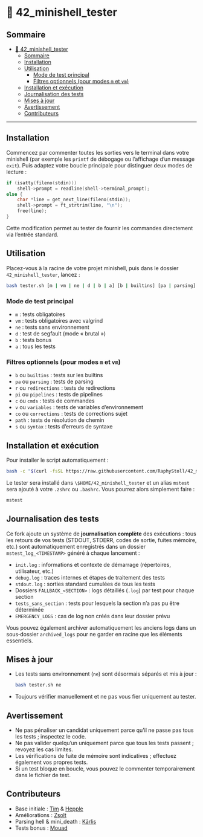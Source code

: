 # 📖 42_minishell_tester

## Sommaire

- [📖 42_minishell_tester](#-42_minishell_tester)
  - [Sommaire](#sommaire)
  - [Installation](#installation)
  - [Utilisation](#utilisation)
    - [Mode de test principal](#mode-de-test-principal)
    - [Filtres optionnels (pour modes `m` et `vm`)](#filtres-optionnels-pour-modes-m-et-vm)
  - [Installation et exécution](#installation-et-exécution)
  - [Journalisation des tests](#journalisation-des-tests)
  - [Mises à jour](#mises-à-jour)
  - [Avertissement](#avertissement)
  - [Contributeurs](#contributeurs)

---

## Installation

Commencez par commenter toutes les sorties vers le terminal dans votre minishell (par exemple les
`printf` de débogage ou l’affichage d’un message `exit`). Puis adaptez votre boucle principale pour
distinguer deux modes de lecture :

```c
if (isatty(fileno(stdin)))
    shell->prompt = readline(shell->terminal_prompt);
else {
    char *line = get_next_line(fileno(stdin));
    shell->prompt = ft_strtrim(line, "\n");
    free(line);
}
```

Cette modification permet au tester de fournir les commandes directement via l’entrée standard.

## Utilisation

Placez-vous à la racine de votre projet minishell, puis dans le dossier `42_minishell_tester`,
lancez :

```bash
bash tester.sh [m | vm | ne | d | b | a] [b | builtins] [pa | parsing] [r | redirections] [pi | pipelines] [c | cmds] [v | variables] [co | corrections] [path] [s | syntax]
```

### Mode de test principal

- `m` : tests obligatoires
- `vm` : tests obligatoires avec valgrind
- `ne` : tests sans environnement
- `d` : test de segfault (mode « brutal »)
- `b` : tests bonus
- `a` : tous les tests

### Filtres optionnels (pour modes `m` et `vm`)

- `b` ou `builtins` : tests sur les builtins
- `pa` ou `parsing` : tests de parsing
- `r` ou `redirections` : tests de redirections
- `pi` ou `pipelines` : tests de pipelines
- `c` ou `cmds` : tests de commandes
- `v` ou `variables` : tests de variables d’environnement
- `co` ou `corrections` : tests de corrections sujet
- `path` : tests de résolution de chemin
- `s` ou `syntax` : tests d’erreurs de syntaxe

## Installation et exécution

Pour installer le script automatiquement :

```bash
bash -c "$(curl -fsSL https://raw.githubusercontent.com/RaphyStoll/42_minishell_tester/master/install.sh)"
```

Le tester sera installé dans `\$HOME/42_minishell_tester` et un alias `mstest` sera ajouté à votre
`.zshrc` ou `.bashrc`. Vous pourrez alors simplement faire :

```bash
mstest
```

## Journalisation des tests

Ce fork ajoute un système de **journalisation complète** des exécutions : tous les retours de vos
tests (STDOUT, STDERR, codes de sortie, fuites mémoire, etc.) sont automatiquement enregistrés dans
un dossier `mstest_log_<TIMESTAMP>` généré à chaque lancement :

- `init.log` : informations et contexte de démarrage (répertoires, utilisateur, etc.)
- `debug.log` : traces internes et étapes de traitement des tests
- `stdout.log` : sorties standard cumulées de tous les tests
- Dossiers `FALLBACK_<SECTION>` : logs détaillés (`.log`) par test pour chaque section
- `tests_sans_section` : tests pour lesquels la section n’a pas pu être déterminée
- `EMERGENCY_LOGS` : cas de log non créés dans leur dossier prévu

Vous pouvez également archiver automatiquement les anciens logs dans un sous‑dossier `archived_logs`
pour ne garder en racine que les éléments essentiels.

## Mises à jour

- Les tests sans environnement (`ne`) sont désormais séparés et mis à jour :
  ```bash
  bash tester.sh ne
  ```
- Toujours vérifier manuellement et ne pas vous fier uniquement au tester.

## Avertissement

- Ne pas pénaliser un candidat uniquement parce qu’il ne passe pas tous les tests ; inspectez le
  code.
- Ne pas valider quelqu’un uniquement parce que tous les tests passent ; revoyez les cas limites.
- Les vérifications de fuite de mémoire sont indicatives ; effectuez également vos propres tests.
- Si un test bloque en boucle, vous pouvez le commenter temporairement dans le fichier de test.

## Contributeurs

- Base initiale : [Tim](https://github.com/tjensen42) & [Hepple](https://github.com/hepple42)
- Améliorations : [Zsolt](https://github.com/zstenger93)
- Parsing hell & mini_death : [Kārlis](https://github.com/kvebers)
- Tests bonus : [Mouad](https://github.com/moabid42)
